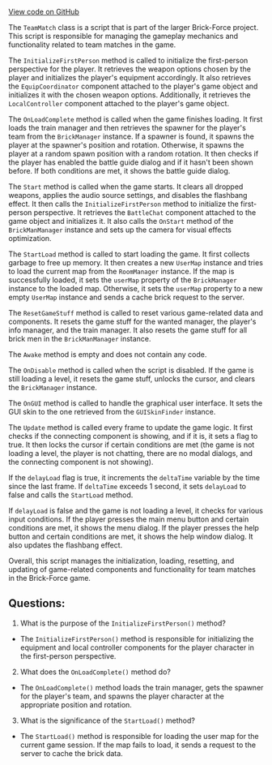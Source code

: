 [View code on GitHub](https://github.com/TieHaxJan/Brick-Force/Assembly-CSharp\TeamMatch.cs)

The `TeamMatch` class is a script that is part of the larger Brick-Force project. This script is responsible for managing the gameplay mechanics and functionality related to team matches in the game.

The `InitializeFirstPerson` method is called to initialize the first-person perspective for the player. It retrieves the weapon options chosen by the player and initializes the player's equipment accordingly. It also retrieves the `EquipCoordinator` component attached to the player's game object and initializes it with the chosen weapon options. Additionally, it retrieves the `LocalController` component attached to the player's game object.

The `OnLoadComplete` method is called when the game finishes loading. It first loads the train manager and then retrieves the spawner for the player's team from the `BrickManager` instance. If a spawner is found, it spawns the player at the spawner's position and rotation. Otherwise, it spawns the player at a random spawn position with a random rotation. It then checks if the player has enabled the battle guide dialog and if it hasn't been shown before. If both conditions are met, it shows the battle guide dialog.

The `Start` method is called when the game starts. It clears all dropped weapons, applies the audio source settings, and disables the flashbang effect. It then calls the `InitializeFirstPerson` method to initialize the first-person perspective. It retrieves the `BattleChat` component attached to the game object and initializes it. It also calls the `OnStart` method of the `BrickManManager` instance and sets up the camera for visual effects optimization.

The `StartLoad` method is called to start loading the game. It first collects garbage to free up memory. It then creates a new `UserMap` instance and tries to load the current map from the `RoomManager` instance. If the map is successfully loaded, it sets the `userMap` property of the `BrickManager` instance to the loaded map. Otherwise, it sets the `userMap` property to a new empty `UserMap` instance and sends a cache brick request to the server.

The `ResetGameStuff` method is called to reset various game-related data and components. It resets the game stuff for the wanted manager, the player's info manager, and the train manager. It also resets the game stuff for all brick men in the `BrickManManager` instance.

The `Awake` method is empty and does not contain any code.

The `OnDisable` method is called when the script is disabled. If the game is still loading a level, it resets the game stuff, unlocks the cursor, and clears the `BrickManager` instance.

The `OnGUI` method is called to handle the graphical user interface. It sets the GUI skin to the one retrieved from the `GUISkinFinder` instance.

The `Update` method is called every frame to update the game logic. It first checks if the connecting component is showing, and if it is, it sets a flag to true. It then locks the cursor if certain conditions are met (the game is not loading a level, the player is not chatting, there are no modal dialogs, and the connecting component is not showing). 

If the `delayLoad` flag is true, it increments the `deltaTime` variable by the time since the last frame. If `deltaTime` exceeds 1 second, it sets `delayLoad` to false and calls the `StartLoad` method.

If `delayLoad` is false and the game is not loading a level, it checks for various input conditions. If the player presses the main menu button and certain conditions are met, it shows the menu dialog. If the player presses the help button and certain conditions are met, it shows the help window dialog. It also updates the flashbang effect.

Overall, this script manages the initialization, loading, resetting, and updating of game-related components and functionality for team matches in the Brick-Force game.
## Questions: 
 1. What is the purpose of the `InitializeFirstPerson()` method?
- The `InitializeFirstPerson()` method is responsible for initializing the equipment and local controller components for the player character in the first-person perspective.

2. What does the `OnLoadComplete()` method do?
- The `OnLoadComplete()` method loads the train manager, gets the spawner for the player's team, and spawns the player character at the appropriate position and rotation.

3. What is the significance of the `StartLoad()` method?
- The `StartLoad()` method is responsible for loading the user map for the current game session. If the map fails to load, it sends a request to the server to cache the brick data.
